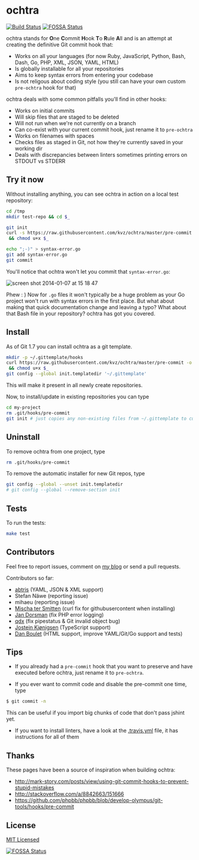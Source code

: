 # ochtra

<!-- badges/ -->
[![Build Status](https://secure.travis-ci.org/kvz/ochtra.png?branch=master)](http://travis-ci.org/kvz/ochtra "Check this project's build status on TravisCI") [![FOSSA Status](https://app.fossa.io/api/projects/git%2Bgithub.com%2Fkvz%2Fochtra.svg?type=shield)](https://app.fossa.io/projects/git%2Bgithub.com%2Fkvz%2Fochtra?ref=badge_shield)

<!-- /badges -->

ochtra stands for
**O**ne
**C**ommit
**H**ook
**T**o
**R**ule
**A**ll
and is an attempt at creating the definitive Git commit hook that:

 - Works on all your languages (for now Ruby, JavaScript, Python, Bash, Dash, Go, PHP, XML, JSON, YAML, HTML)
 - Is globally installable for all your repositories
 - Aims to keep syntax errors from entering your codebase
 - Is not religous about coding style (you still can have your own custom `pre-ochtra` hook for that)

ochtra deals with some common pitfalls you'll find in other hooks:

 - Works on initial commits
 - Will skip files that are staged to be deleted
 - Will not run when we're not currently on a branch
 - Can co-exist with your current commit hook, just rename it to `pre-ochtra`
 - Works on filenames with spaces
 - Checks files as staged in Git, not how they're currently saved in your working dir
 - Deals with discrepancies between linters sometimes printing errors on STDOUT vs STDERR

## Try it now

Without installing anything, you can see ochtra in action on a local test repository:

```bash
cd /tmp
mkdir test-repo && cd $_

git init
curl -s https://raw.githubusercontent.com/kvz/ochtra/master/pre-commit -ko .git/hooks/pre-commit \
 && chmod u+x $_

echo ";-)" > syntax-error.go
git add syntax-error.go
git commit
```

You'll notice that ochtra won't let you commit that `syntax-error.go`:

![screen shot 2014-01-07 at 15 18 47](https://f.cloud.github.com/assets/26752/1859626/b1b5d4ac-77a6-11e3-9434-0d1485bfd13f.png)

Phew : ) Now for `.go` files it won't typically be a huge problem as your Go project won't run with syntax errors in the first place. But what about making that quick documentation change and leaving a typo? What about that Bash file in your repository? ochtra has got you covered.

## Install

As of Git 1.7 you can install ochtra as a git template.

```bash
mkdir -p ~/.gittemplate/hooks
curl https://raw.githubusercontent.com/kvz/ochtra/master/pre-commit -o ~/.gittemplate/hooks/pre-commit \
 && chmod u+x $_
git config --global init.templatedir '~/.gittemplate'
```

This will make it present in all newly create repositories.

Now, to install/update in existing repositories you can type

```bash
cd my-project
rm .git/hooks/pre-commit
git init # just copies any non-existing files from ~/.gittemplate to current repo
```

## Uninstall

To remove ochtra from one project, type

```bash
rm .git/hooks/pre-commit
```

To remove the automatic installer for new Git repos, type

```bash
git config --global --unset init.templatedir
# git config --global --remove-section init
```

## Tests

To run the tests:

```bash
make test
```

## Contributors

Feel free to report issues, comment on [my blog](http://kvz.io/blog/2013/12/29/one-git-commit-hook-to-rule-them-all/) or send a pull requests.

Contributors so far:

- [abtris](https://github.com/abtris) (YAML, JSON & XML support)
- Stefan Näwe (reporting issue)
- mihaeu (reporting issue)
- [Mischa ter Smitten](https://github.com/tersmitten) (curl fix for githubusercontent when installing)
- [Jan Dorsman](https://github.com/oldskool) (fix PHP error logging)
- [qdx](https://github.com/qdx) (fix pipestatus & Git invalid object bug)
- [Jostein Kjønigsen](https://github.com/josteink) (TypeScript support)
- [Dan Boulet](https://github.com/dboulet) (HTML support, improve YAML/Git/Go support and tests)

## Tips

- If you already had a `pre-commit` hook that you want to preserve and have
executed before ochtra, just rename it to `pre-ochtra`.

- If you ever want to commit code and disable the pre-commit one time, type

```bash
$ git commit -n
```

This can be useful if you import big chunks of code that don't pass jshint yet.

- If you want to install linters, have a look
at the [.travis.yml](.travis.yml) file, it has instructions for all of them

## Thanks

These pages have been a source of inspiration when building ochtra:

- <http://mark-story.com/posts/view/using-git-commit-hooks-to-prevent-stupid-mistakes>
- <http://stackoverflow.com/a/8842663/151666>
- <https://github.com/phpbb/phpbb/blob/develop-olympus/git-tools/hooks/pre-commit>

## License

[MIT Licensed](LICENSE)


[![FOSSA Status](https://app.fossa.io/api/projects/git%2Bgithub.com%2Fkvz%2Fochtra.svg?type=large)](https://app.fossa.io/projects/git%2Bgithub.com%2Fkvz%2Fochtra?ref=badge_large)